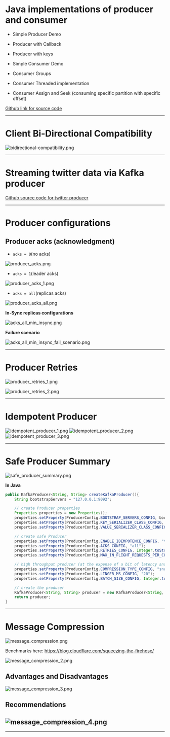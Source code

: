 # Java implementations of producer and consumer

- Simple Producer Demo

- Producer with Callback

- Producer with keys

- Simple Consumer Demo

- Consumer Groups

- Consumer Threaded implementation

- Consumer Assign and Seek (consuming specific partition with specific offset)

[Github link for source code](https://github.com/simplesteph/kafka-beginners-course/tree/master/kafka-basics/src/main/java/kafka/tutorial1)

---

# Client Bi-Directional Compatibility

![bidirectional-compatibility.png](./images/bidirectional-compatibility.png)

---

# Streaming twitter data via Kafka producer

[Github source code for twitter producer](https://github.com/simplesteph/kafka-beginners-course/tree/master/kafka-producer-twitter/src/main/java/kafka/tutorial2)

---

# Producer configurations

## Producer acks (acknowledgment)

- `acks = 0`(no acks)

![producer_acks.png](./images/producer_acks.png)

- `acks = 1`(leader acks)

![producer_acks_1.png](./images/producer_acks_1.png)

- `acks = all`(replicas acks)

![producer_acks_all.png](./images/producer_acks_all.png)

**In-Sync replicas configurations**

![acks_all_min_insync.png](./images/acks_all_min_insync.png)

**Failure scenario**

![acks_all_min_insync_fail_scenario.png](./images/acks_all_min_insync_fail_scenario.png)

---

# Producer Retries

![producer_retries_1.png](./images/producer_retries_1.png)

![producer_retries_2.png](./images/producer_retries_2.png)

---

# Idempotent Producer

![idempotent_producer_1.png](./images/idempotent_producer_1.png)
![idempotent_producer_2.png](./images/idempotent_producer_2.png)
![idempotent_producer_3.png](./images/idempotent_producer_3.png)

---

# Safe Producer Summary

![safe_producer_summary.png](./images/safe_producer_summary.png)

**In Java**

```java
public KafkaProducer<String, String> createKafkaProducer(){
    String bootstrapServers = "127.0.0.1:9092";

    // create Producer properties
    Properties properties = new Properties();
    properties.setProperty(ProducerConfig.BOOTSTRAP_SERVERS_CONFIG, bootstrapServers);
    properties.setProperty(ProducerConfig.KEY_SERIALIZER_CLASS_CONFIG, StringSerializer.class.getName());
    properties.setProperty(ProducerConfig.VALUE_SERIALIZER_CLASS_CONFIG, StringSerializer.class.getName());

    // create safe Producer
    properties.setProperty(ProducerConfig.ENABLE_IDEMPOTENCE_CONFIG, "true");
    properties.setProperty(ProducerConfig.ACKS_CONFIG, "all");
    properties.setProperty(ProducerConfig.RETRIES_CONFIG, Integer.toString(Integer.MAX_VALUE));
    properties.setProperty(ProducerConfig.MAX_IN_FLIGHT_REQUESTS_PER_CONNECTION, "5"); // kafka 2.0 >= 1.1 so we can keep this as 5. Use 1 otherwise.

    // high throughput producer (at the expense of a bit of latency and CPU usage)
    properties.setProperty(ProducerConfig.COMPRESSION_TYPE_CONFIG, "snappy");
    properties.setProperty(ProducerConfig.LINGER_MS_CONFIG, "20");
    properties.setProperty(ProducerConfig.BATCH_SIZE_CONFIG, Integer.toString(32*1024)); // 32 KB batch size

    // create the producer
    KafkaProducer<String, String> producer = new KafkaProducer<String, String>(properties);
    return producer;
}
```

---

# Message Compression

![message_compression.png](./images/message_compression.png)

Benchmarks here: https://blog.cloudflare.com/squeezing-the-firehose/

![message_compression_2.png](./images/message_compression_2.png)

## Advantages and Disadvantages

![message_compression_3.png](./images/message_compression_3.png)

## Recommendations

![message_compression_4.png](./images/message_compression_4.png)
---















---
